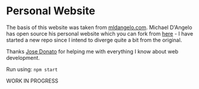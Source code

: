 # Personal Website

The basis of this website was taken from [mldangelo.com](https://mldangelo.com). Michael D'Angelo has open source his personal website which you can fork from [here](https://github.com/mldangelo/personal-site) - I have started a new repo since I intend to diverge quite a bit from the original.

Thanks [Jose Donato](https://github.com/jose-donato) for helping me with everything I know about web development.

Run using: `npm start`

WORK IN PROGRESS

